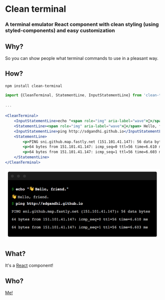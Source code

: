 # Clean terminal
### A terminal emulator React component with clean styling (using styled-components) and easy customization

## Why?
So you can show people what terminal commands to use in a pleasant way.

## How?

`npm install clean-terminal`

```jsx
import {CleanTerminal, StatementLine, InputStatementLine} from 'clean-terminal';

...

<CleanTerminal>
    <InputStatementLine>echo "<span role="img" aria-label="wave">👋</span> Hello, friend."</InputStatementLine>
    <StatementLine><span role="img" aria-label="wave">👋</span> Hello, friend.</StatementLine>
    <InputStatementLine>ping http://sdgandhi.github.io</InputStatementLine>
    <StatementLine>
        <p>PING sni.github.map.fastly.net (151.101.41.147): 56 data bytes</p>
        <p>64 bytes from 151.101.41.147: icmp_seq=0 ttl=56 time=6.610 ms</p>
        <p>64 bytes from 151.101.41.147: icmp_seq=1 ttl=56 time=6.603 ms</p>
    </StatementLine>
</CleanTerminal>

```

![Example 1](https://raw.githubusercontent.com/sdgandhi/clean-terminal/master/example/example1.png)

## What?
It's a [React](https://facebook.github.io/react/) component!

## Who?
[Me!](http://sidhantgandhi.com)

